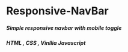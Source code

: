 # Responsive-NavBar
#####  Simple responsive navbar with mobile toggle
##### HTML , CSS , Vinllia Javascript

